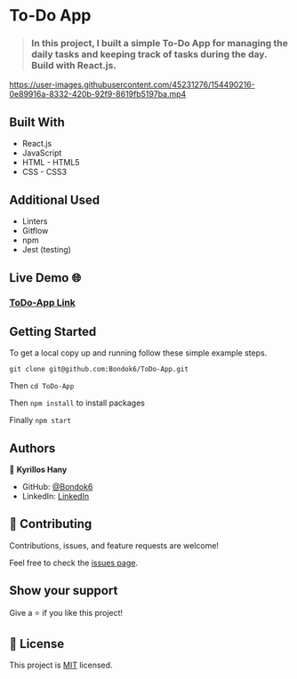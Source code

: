 # To-Do App

> ### In this project, I built a simple To-Do App for managing the daily tasks and keeping track of tasks during the day. Build with React.js.

https://user-images.githubusercontent.com/45231276/154490216-0e89916a-8332-420b-92f9-8619fb5197ba.mp4

## Built With

- React.js
- JavaScript
- HTML - HTML5
- CSS - CSS3

## Additional Used

- Linters
- Gitflow
- npm
- Jest (testing)

## Live Demo 🌐

### [ToDo-App Link](https://bondok6.github.io/ToDo-App/)

## Getting Started

To get a local copy up and running follow these simple example steps.

`git clone git@github.com:Bondok6/ToDo-App.git`

Then `cd ToDo-App`

Then `npm install` to install packages

Finally `npm start`

## Authors

👤 **Kyrillos Hany**

- GitHub: [@Bondok6](https://github.com/Bondok6)
- LinkedIn: [LinkedIn](https://www.linkedin.com/in/kyrillos-hany/)

## 🤝 Contributing

Contributions, issues, and feature requests are welcome!

Feel free to check the [issues page](../../issues/).

## Show your support

Give a ⭐️ if you like this project!

## 📝 License

This project is [MIT](./MIT.md) licensed.
